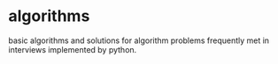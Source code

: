 # algorithms
basic algorithms and solutions for algorithm problems frequently met in interviews implemented by python.

